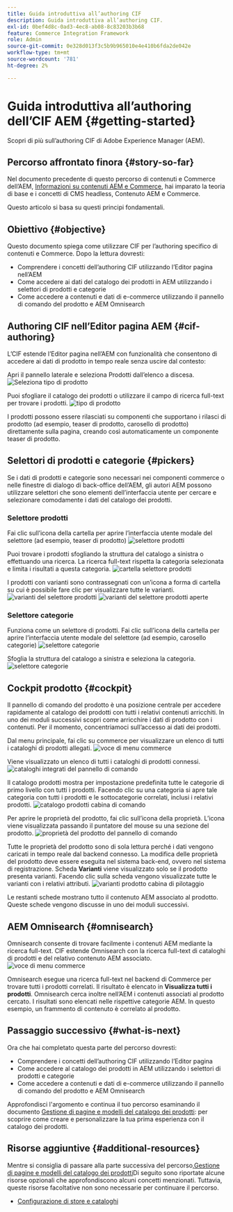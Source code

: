 ```yaml
---
title: Guida introduttiva all’authoring CIF
description: Guida introduttiva all’authoring CIF.
exl-id: 0bef4d8c-0ad3-4ec8-ab08-8c83203b3b68
feature: Commerce Integration Framework
role: Admin
source-git-commit: 0e328d013f3c5b9b965010e4e410b6fda2de042e
workflow-type: tm+mt
source-wordcount: '781'
ht-degree: 2%

---
```


# Guida introduttiva all’authoring dell’CIF AEM {#getting-started}

Scopri di più sull’authoring CIF di Adobe Experience Manager (AEM).

## Percorso affrontato finora {#story-so-far}

Nel documento precedente di questo percorso di contenuti e Commerce dell’AEM, [Informazioni su contenuti AEM e Commerce](/help/commerce-cloud/introduction.md), hai imparato la teoria di base e i concetti di CMS headless, Contenuto AEM e Commerce.

Questo articolo si basa su questi principi fondamentali.

## Obiettivo {#objective}

Questo documento spiega come utilizzare CIF per l’authoring specifico di contenuti e Commerce. Dopo la lettura dovresti:

* Comprendere i concetti dell’authoring CIF utilizzando l’Editor pagina nell’AEM
* Come accedere ai dati del catalogo dei prodotti in AEM utilizzando i selettori di prodotti e categorie
* Come accedere a contenuti e dati di e-commerce utilizzando il pannello di comando del prodotto e AEM Omnisearch

## Authoring CIF nell’Editor pagina AEM {#cif-authoring}

L’CIF estende l’Editor pagina nell’AEM con funzionalità che consentono di accedere ai dati di prodotto in tempo reale senza uscire dal contesto:

Apri il pannello laterale e seleziona Prodotti dall’elenco a discesa.
![Seleziona tipo di prodotto](assets/asset-finder-overview.png)

Puoi sfogliare il catalogo dei prodotti o utilizzare il campo di ricerca full-text per trovare i prodotti.
![tipo di prodotto](assets/asset-finder-search.png)

I prodotti possono essere rilasciati su componenti che supportano i rilasci di prodotto (ad esempio, teaser di prodotto, carosello di prodotto) direttamente sulla pagina, creando così automaticamente un componente teaser di prodotto.

## Selettori di prodotti e categorie {#pickers}

Se i dati di prodotti e categorie sono necessari nei componenti commerce o nelle finestre di dialogo di back-office dell’AEM, gli autori AEM possono utilizzare selettori che sono elementi dell’interfaccia utente per cercare e selezionare comodamente i dati del catalogo dei prodotti.

### Selettore prodotti

Fai clic sull’icona della cartella per aprire l’interfaccia utente modale del selettore (ad esempio, teaser di prodotto)
![selettore prodotti](assets/product-picker-open.png)

Puoi trovare i prodotti sfogliando la struttura del catalogo a sinistra o effettuando una ricerca. La ricerca full-text rispetta la categoria selezionata e limita i risultati a questa categoria.
![cartella selettore prodotti](assets/product-picker-folders.png)

I prodotti con varianti sono contrassegnati con un’icona a forma di cartella su cui è possibile fare clic per visualizzare tutte le varianti.
![varianti del selettore prodotti](assets/product-picker-variants.png)
![varianti del selettore prodotti aperte](assets/product-picker-variants-open.png)

### Selettore categorie

Funziona come un selettore di prodotti. Fai clic sull’icona della cartella per aprire l’interfaccia utente modale del selettore (ad esempio, carosello categorie)
![selettore categorie](assets/category-picker-open.png)

Sfoglia la struttura del catalogo a sinistra e seleziona la categoria.
![selettore categorie](assets/category-picker-folders.png)

## Cockpit prodotto {#cockpit}

Il pannello di comando del prodotto è una posizione centrale per accedere rapidamente al catalogo dei prodotti con tutti i relativi contenuti arricchiti. In uno dei moduli successivi scopri come arricchire i dati di prodotto con i contenuti. Per il momento, concentriamoci sull’accesso ai dati dei prodotti.

Dal menu principale, fai clic su commerce per visualizzare un elenco di tutti i cataloghi di prodotti allegati.
![voce di menu commerce](assets/commerce-menu-item.png)

Viene visualizzato un elenco di tutti i cataloghi di prodotti connessi.
![cataloghi integrati del pannello di comando](assets/cockpit-Integrated-catalogs.png)

Il catalogo prodotti mostra per impostazione predefinita tutte le categorie di primo livello con tutti i prodotti. Facendo clic su una categoria si apre tale categoria con tutti i prodotti e le sottocategorie correlati, inclusi i relativi prodotti.
![catalogo prodotti cabina di comando](assets/cockpit-product-catalog.png)

Per aprire le proprietà del prodotto, fai clic sull’icona della proprietà. L’icona viene visualizzata passando il puntatore del mouse su una sezione del prodotto.
![proprietà del prodotto del pannello di comando](assets/cockpit-properties.png)

Tutte le proprietà del prodotto sono di sola lettura perché i dati vengono caricati in tempo reale dal backend connesso. La modifica delle proprietà del prodotto deve essere eseguita nel sistema back-end, ovvero nel sistema di registrazione. Scheda **Varianti** viene visualizzato solo se il prodotto presenta varianti. Facendo clic sulla scheda vengono visualizzate tutte le varianti con i relativi attributi.
![varianti prodotto cabina di pilotaggio](assets/cockpit-properties-variants.png)

Le restanti schede mostrano tutto il contenuto AEM associato al prodotto. Queste schede vengono discusse in uno dei moduli successivi.

## AEM Omnisearch {#omnisearch}

Omnisearch consente di trovare facilmente i contenuti AEM mediante la ricerca full-text. CIF estende Omnisearch con la ricerca full-text di cataloghi di prodotti e del relativo contenuto AEM associato.
![voce di menu commerce](assets/omnisearch.png)

Omnisearch esegue una ricerca full-text nel backend di Commerce per trovare tutti i prodotti correlati. Il risultato è elencato in **Visualizza tutti i prodotti**. Omnisearch cerca inoltre nell’AEM i contenuti associati al prodotto cercato. I risultati sono elencati nelle rispettive categorie AEM. In questo esempio, un frammento di contenuto è correlato al prodotto.

## Passaggio successivo {#what-is-next}

Ora che hai completato questa parte del percorso dovresti:

* Comprendere i concetti dell’authoring CIF utilizzando l’Editor pagina
* Come accedere al catalogo dei prodotti in AEM utilizzando i selettori di prodotti e categorie
* Come accedere a contenuti e dati di e-commerce utilizzando il pannello di comando del prodotto e AEM Omnisearch

Approfondisci l&#39;argomento e continua il tuo percorso esaminando il documento [Gestione di pagine e modelli del catalogo dei prodotti](catalog-templates.md): per scoprire come creare e personalizzare la tua prima esperienza con il catalogo dei prodotti.

## Risorse aggiuntive {#additional-resources}

Mentre si consiglia di passare alla parte successiva del percorso,[Gestione di pagine e modelli del catalogo dei prodotti](catalog-templates.md)Di seguito sono riportate alcune risorse opzionali che approfondiscono alcuni concetti menzionati. Tuttavia, queste risorse facoltative non sono necessarie per continuare il percorso.

* [Configurazione di store e cataloghi](/help/commerce-cloud/getting-started.md#catalog)
